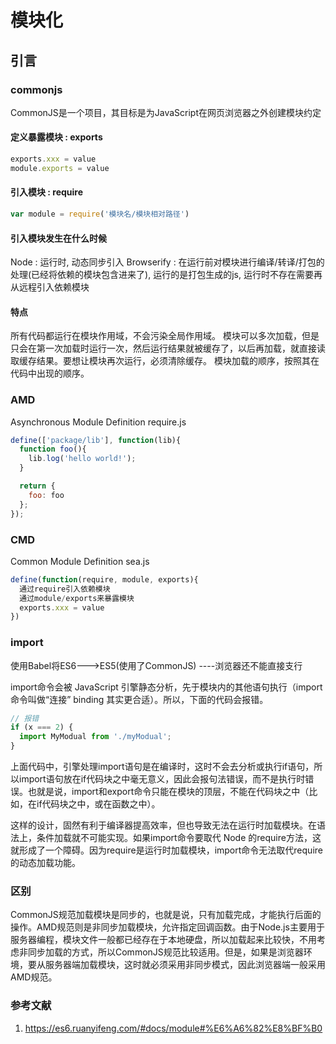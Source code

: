 # 模块化

## 引言

### commonjs

CommonJS是一个项目，其目标是为JavaScript在网页浏览器之外创建模块约定

#### 定义暴露模块 : exports

```js
exports.xxx = value
module.exports = value
```

#### 引入模块 : require

```js
var module = require('模块名/模块相对路径')
```

#### 引入模块发生在什么时候

Node : 运行时, 动态同步引入
Browserify : 在运行前对模块进行编译/转译/打包的处理(已经将依赖的模块包含进来了),
运行的是打包生成的js, 运行时不存在需要再从远程引入依赖模块

#### 特点

所有代码都运行在模块作用域，不会污染全局作用域。
模块可以多次加载，但是只会在第一次加载时运行一次，然后运行结果就被缓存了，以后再加载，就直接读取缓存结果。要想让模块再次运行，必须清除缓存。
模块加载的顺序，按照其在代码中出现的顺序。

### AMD

Asynchronous Module Definition
require.js

```js
define(['package/lib'], function(lib){
  function foo(){
    lib.log('hello world!');
  }

  return {
    foo: foo
  };
});
```

### CMD

Common Module Definition
sea.js

```js
define(function(require, module, exports){
  通过require引入依赖模块
  通过module/exports来暴露模块
  exports.xxx = value
})
```

### import

使用Babel将ES6--->ES5(使用了CommonJS) ----浏览器还不能直接支行

import命令会被 JavaScript 引擎静态分析，先于模块内的其他语句执行（import命令叫做“连接” binding 其实更合适）。所以，下面的代码会报错。

```js
// 报错
if (x === 2) {
  import MyModual from './myModual';
}
```

上面代码中，引擎处理import语句是在编译时，这时不会去分析或执行if语句，所以import语句放在if代码块之中毫无意义，因此会报句法错误，而不是执行时错误。也就是说，import和export命令只能在模块的顶层，不能在代码块之中（比如，在if代码块之中，或在函数之中）。

这样的设计，固然有利于编译器提高效率，但也导致无法在运行时加载模块。在语法上，条件加载就不可能实现。如果import命令要取代 Node 的require方法，这就形成了一个障碍。因为require是运行时加载模块，import命令无法取代require的动态加载功能。

### 区别

CommonJS规范加载模块是同步的，也就是说，只有加载完成，才能执行后面的操作。AMD规范则是非同步加载模块，允许指定回调函数。由于Node.js主要用于服务器编程，模块文件一般都已经存在于本地硬盘，所以加载起来比较快，不用考虑非同步加载的方式，所以CommonJS规范比较适用。但是，如果是浏览器环境，要从服务器端加载模块，这时就必须采用非同步模式，因此浏览器端一般采用AMD规范。

### 参考文献

1. <https://es6.ruanyifeng.com/#docs/module#%E6%A6%82%E8%BF%B0>
